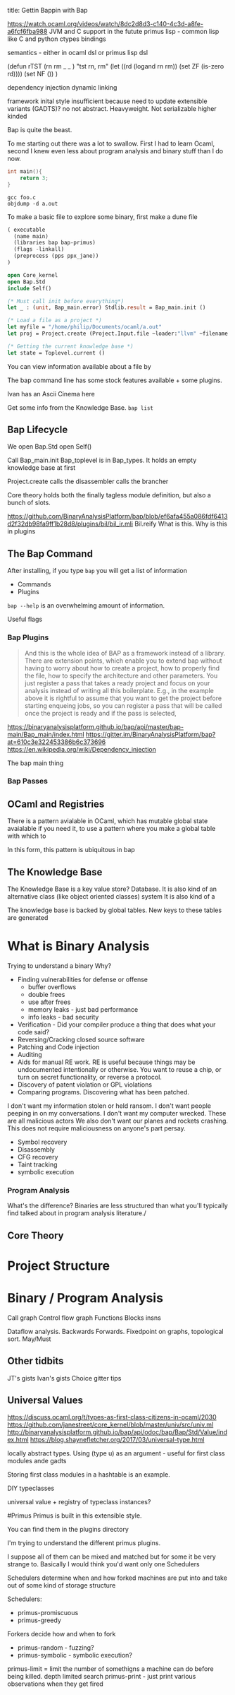 

title: Gettin Bappin with Bap


https://watch.ocaml.org/videos/watch/8dc2d8d3-c140-4c3d-a8fe-a6fcf6fba988
JVM and C support in the futute
primus lisp - common lisp like
C and python ctypes bindings

semantics - either in
ocaml dsl or primus lisp dsl

(defun rTST (rn rm _ _ )
  "tst rn, rm"
  (let ((rd (logand rn rm))
  (set ZF (is-zero rd))))
  (set NF ())
)

dependency injection
dynamic linking 


framework
inital style insufficient because need to update
extensible variants (GADTS)? no
not abstract. Heavyweight. 
Not serializable
higher kinded



Bap is quite the beast.

To me starting out there was a lot to swallow. First I had to learn Ocaml, second I knew even less about program analysis and binary stuff than I do now.

```C
int main(){
    return 3;
}
```

```
gcc foo.c
objdump -d a.out
```



To make a basic file to explore some binary, first make a dune file

```lisp
( executable
  (name main)
  (libraries bap bap-primus)
  (flags -linkall)
  (preprocess (pps ppx_jane))
)
```


```ocaml
open Core_kernel
open Bap.Std
include Self()

(* Must call init before everything*)
let _ : (unit, Bap_main.error) Stdlib.result = Bap_main.init ()

(* Load a file as a project *)
let myfile = "/home/philip/Documents/ocaml/a.out"
let proj = Project.create (Project.Input.file ~loader:"llvm" ~filename:myfile) |> Or_error.ok_exn

(* Getting the current knowledge base *)
let state = Toplevel.current ()

```

You can view information available about a file by


The bap command line has some stock features available + some plugins.

Ivan has an Ascii Cinema here

Get some info from the Knowledge Base. 
`bap list`

## Bap Lifecycle
We open Bap.Std
open Self()

Call Bap_main.init
Bap_toplevel is in Bap_types. It holds an empty knowledge base at first

Project.create
calls the disassembler
calls the brancher

Core theory holds both the finally tagless module definition, but also a bunch of slots.

https://github.com/BinaryAnalysisPlatform/bap/blob/ef6afa455a086fdf6413d2f32db98fa9ff1b28d8/plugins/bil/bil_ir.mli
Bil.reify
What is this. Why is this in plugins

## The Bap Command
After installing, if you type `bap` you will get a list of information
- Commands
- Plugins

`bap --help` is an overwhelming amount of information.

Useful flags


### Bap Plugins
> And this is the whole idea of BAP as a framework instead of a library. There are extension points, which enable you to extend bap without having to worry about how to create a project, how to properly find the file, how to specify the architecture and other parameters. You just register a pass that takes a ready project and focus on your analysis instead of writing all this boilerplate. E.g., in the example above it is rightful to assume that you want to get the project before starting enqueing jobs, so you can register a pass that will be called once the project is ready and if the pass is selected,

https://binaryanalysisplatform.github.io/bap/api/master/bap-main/Bap_main/index.html
https://gitter.im/BinaryAnalysisPlatform/bap?at=610c3e322453386b6c373696
https://en.wikipedia.org/wiki/Dependency_injection

The bap main thing

### Bap Passes


## OCaml and Registries

There is a pattern avialable in OCaml, which has mutable global state avaialable if you need it, to use a pattern where you make a global table with which to 

In this form, this pattern is ubiquitous in bap

## The Knowledge Base
The Knowledge Base is a key value store? Database.
It is also kind of an alternative class (like object oriented classes) system
It is also kind of a

The knowledge base is backed by global tables.
New keys to these tables are generated


# What is Binary Analysis

Trying to understand a binary
Why?
- Finding vulnerabilities for defense or offense
  + buffer overflows
  + double frees
  + use after frees
  + memory leaks - just bad performance
  + info leaks - bad security
- Verification - Did your compiler produce a thing that does what your code said?
- Reversing/Cracking closed source software
- Patching and Code injection
- Auditing
- Aids for manual RE work. RE is useful because things may be undocumented intentionally or otherwise. You want to reuse a chip, or turn on secret functionality, or reverse a protocol.
- Discovery of patent violation or GPL violations
- Comparing programs. Discovering what has been patched.

I don't want my information stolen or held ransom. I don't want people peeping in on my conversations. I don't want my computer wrecked. These are all malicious actors
We also don't want our planes and rockets crashing. This does not require maliciousness on anyone's part persay.


- Symbol recovery
- Disassembly
- CFG recovery
- Taint tracking
- symbolic execution

### Program Analysis
What's the difference? Binaries are less structured than what you'll typically find talked about in program analysis literature./


## Core Theory


# Project Structure


# Binary / Program Analysis

Call graph
Control flow graph
Functions
Blocks
insns

Dataflow analysis. Backwards Forwards. Fixedpoint on graphs, topological sort.
May/Must

## Other tidbits
JT's gists
Ivan's gists
Choice gitter tips

## Universal Values
https://discuss.ocaml.org/t/types-as-first-class-citizens-in-ocaml/2030
https://github.com/janestreet/core_kernel/blob/master/univ/src/univ.ml
http://binaryanalysisplatform.github.io/bap/api/odoc/bap/Bap/Std/Value/index.html
https://blog.shaynefletcher.org/2017/03/universal-type.html

locally abstract types. Using (type u) as an argument - useful for first class modules ande gadts

Storing first class modules in a hashtable is an example.

DIY typeclasses

universal value + registry of typeclass instances?


#Primus
Primus is built in this extensible style.

You can find them in the plugins directory


I'm trying to understand the different primus plugins.

I suppose all of them can be mixed and matched but for some it be very strange to. Basically I would think you'd want only one Schedulers


Schedulers determine when and how forked machines are put into and take out of some kind of storage structure


Schedulers:
- primus-promiscuous
- primus-greedy


Forkers decide how and when to fork
- primus-random - fuzzing?
- primus-symbolic - symbolic execution?


primus-limit = limit the number of somethigns a machine can do before being killed. depth limited search
primus-print - just print various observations when they get fired


